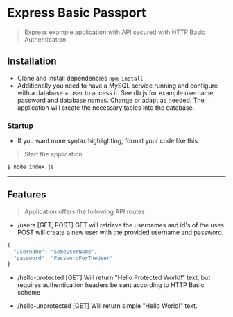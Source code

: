 
# Express Basic Passport

> Express example application with API secured with HTTP Basic Authentication 


## Installation

- Clone and install dependencies `npm install` 
- Additionally you need to have a MySQL service running and configure with a database + user to access it. See db.js for example username, password and database names. Change or adapt as needed. The application will create the necessary tables into the database.


### Startup

- If you want more syntax highlighting, format your code like this:

> Start the application 

```shell
$ node index.js
```

---

## Features

> Application offers the following API routes
- /users [GET, POST]
GET will retrieve the usernames and id's of the uses.
POST will create a new user with the provided username and password.
```javascript
{
  "username": "SomeUserName",
  "password": "PasswordForTheUser"
}
```

- /hello-protected [GET]
Will return "Hello Protected World!" text, but requires authentication headers be sent according to HTTP Basic scheme

- /hello-unprotected [GET]
Will return simple "Hello World!" text.
